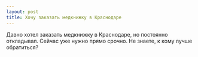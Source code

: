 ```yaml
---
layout: post 
title: Хочу заказать медкнижку в Краснодаре 
--- 
```

Давно хотел заказать медкнижку в Краснодаре, но постоянно откладывал. Сейчас уже нужно прямо срочно. Не знаете, к кому лучше обратиться?